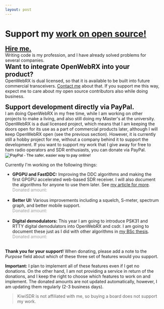 ```yaml
---
layout: post
---
```


<h1>Support my <a href="/projects">work on open source!</a></h1>

<h2 style="margin: 0;"><a href="" class="sdrhu-m-dev">Hire me.</a></h2>Writing code is my profession, and I have already solved problems for several companies.

<h2 style="margin: 0;">Want to integrate OpenWebRX into your product?</h2>OpenWebRX is dual licensed, so that it is available to be built into future commercial transceivers. <a href="" class="sdrhu-m-dev">Contact me</a> about that. If you support me this way, expect me to care about my open source contributors also while doing business.

<a name="paypal"></a>
<h2 style="margin: 0;">Support development directly via PayPal.</h2>I am doing OpenWebRX in my free time, while I am working on other projects to make a living, and also still doing my Master's at the university. OpenWebRX is a dual licensed project, which means that I am keeping the doors open for its use as a part of commercial products later, although I will keep OpenWebRX open (see the previous section). However, it is currently still a hobby project for me, without a company behind it to support the development. If you want to support my work that I give away for free to ham radio operators and SDR enthusiasts, you can donate via PayPal.

<form action="https://www.paypal.com/cgi-bin/webscr" method="post" target="_top" id="paypalform">
<input type="hidden" name="cmd" value="_s-xclick">
<input type="hidden" name="hosted_button_id" value="4T7XAD3GE4Z62">
<input type="image" src="https://www.paypalobjects.com/en_US/i/btn/btn_donateCC_LG.gif" border="0" name="submit" alt="PayPal - The safer, easier way to pay online!">
<img alt="" border="0" src="https://www.paypalobjects.com/en_US/i/scr/pixel.gif" width="1" height="1">
</form>

Currently I'm working on the following things:

<ul>

<li><strong>GPGPU and FastDDC:</strong> Improving the DDC algorithms and making the first GPGPU accelerated web-based SDR receiver. I will also document the algorithms for anyone to use them later. See <a href="2016/03/13/recent-work.html">my article for more</a>.
<br /><span style="color: #999;">Donated amount: </span>
<a href="#to_paypal" class="bitcoinbar" data-address="gpgpu" data-goal="5000" data-formid="paypalform"></a>
<br /><br /></li>


<li><strong>Better UI:</strong> Various improvements including a squelch, S-meter, spectrum graph, and better mobile support.
<br /><span style="color: #999;">Donated amount: </span>
<a href="#to_paypal" class="bitcoinbar" data-address="ui" data-goal="2500" data-formid="paypalform"></a>
<br /><br /></li>


<li><strong>Digital demodulators:</strong> This year I am going to introduce PSK31 and RTTY digital demodulators into OpenWebRX and csdr. I am going to document these just as I did with other algorithms in <a href="http://openwebrx.org/bsc-thesis.pdf">my BSc thesis</a>.
<br /><span style="color: #999;">Donated amount: </span>
<a href="#to_paypal" class="bitcoinbar" data-address="digital" data-goal="2500" data-formid="paypalform"></a>
<br /><br /></li>

</ul>

**Thank you for your support!** When donating, please add a note to the *Purpose* field about which of these three set of features would you support.

**Important:** I plan to implement all of these features even if I get no donations. On the other hand, I am not providing a service in return of the donations, and I keep the right to choose which features to work on and implement. The donated amounts are not updated automatically, however, I am updating them regularly (2-3 business days). 

> KiwiSDR is not affiliated with me, so buying a board does not support my work.


